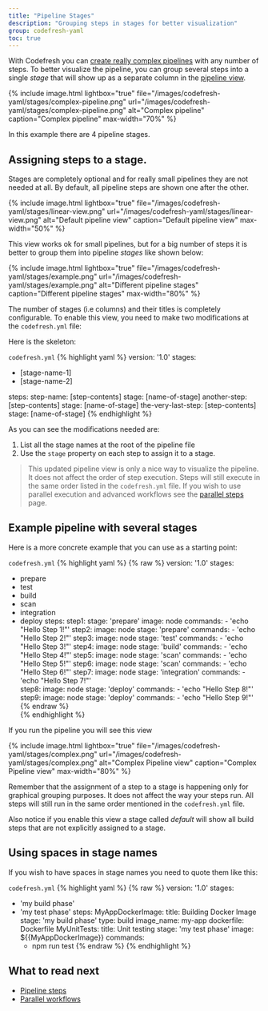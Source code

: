 ```yaml
---
title: "Pipeline Stages"
description: "Grouping steps in stages for better visualization"
group: codefresh-yaml
toc: true
---
```


With Codefresh you can [create really complex pipelines]({{site.baseurl}}/docs/configure-ci-cd-pipeline/pipelines/) with any number of steps. To better visualize the pipeline, you can group several steps into a single _stage_ that will show up as a separate column in the [pipeline view]({{site.baseurl}}/docs/configure-ci-cd-pipeline/monitoring-pipelines/).

{% include 
image.html 
lightbox="true" 
file="/images/codefresh-yaml/stages/complex-pipeline.png" 
url="/images/codefresh-yaml/stages/complex-pipeline.png"
alt="Complex pipeline" 
caption="Complex pipeline"
max-width="70%"
%}

In this example there are 4 pipeline stages.

## Assigning steps to a stage.

Stages are completely optional and for really small pipelines they are not needed at all.
By default, all pipeline steps are shown one after the other.

{% include 
image.html 
lightbox="true" 
file="/images/codefresh-yaml/stages/linear-view.png" 
url="/images/codefresh-yaml/stages/linear-view.png"
alt="Default pipeline view" 
caption="Default pipeline view"
max-width="50%"
%}

This view works ok for small pipelines, but for a big number of steps it is better to group them into pipeline *stages* like shown below:

{% include 
image.html 
lightbox="true" 
file="/images/codefresh-yaml/stages/example.png" 
url="/images/codefresh-yaml/stages/example.png"
alt="Different pipeline stages" 
caption="Different pipeline stages"
max-width="80%"
%}

The number of stages (i.e columns) and their titles is completely configurable. 
To enable this view, you need to make two modifications at the `codefresh.yml` file:

Here is the skeleton:

  `codefresh.yml`
{% highlight yaml %}
version: '1.0'
stages:
 - [stage-name-1]
 - [stage-name-2]

steps:
  step-name:
    [step-contents]
    stage: [name-of-stage]
  another-step:
    [step-contents]
    stage: [name-of-stage]
  the-very-last-step:
    [step-contents]
    stage: [name-of-stage]
{% endhighlight %}

As you can see the modifications needed are:

1. List all the stage names at the root of the pipeline file
1. Use the `stage` property on each step to assign it to a stage.

>This updated pipeline view is only a nice way to visualize the pipeline. It does not affect the order of step execution. Steps will still execute in the same order listed in the `codefresh.yml` file. If you wish to use parallel execution and advanced workflows see the [parallel steps]({{site.baseurl}}/docs/codefresh-yaml/advanced-workflows/) page.


## Example pipeline with several stages

Here is a more concrete example that you can use as a starting point:

  `codefresh.yml`
{% highlight yaml %}
{% raw %}
version: '1.0'
stages:
 - prepare
 - test
 - build
 - scan
 - integration
 - deploy
steps:
    step1:
        stage: 'prepare'
        image: node
        commands:
            - 'echo "Hello Step 1!"'
    step2:
       image: node
       stage: 'prepare'
       commands:
            - 'echo "Hello Step 2!"'
    step3:
        image: node
        stage: 'test'
        commands:
            - 'echo "Hello Step 3!"'
    step4:
        image: node
        stage: 'build'
        commands:
            - 'echo "Hello Step 4!"'
    step5:
        image: node
        stage: 'scan'
        commands:
            - 'echo "Hello Step 5!"'
    step6:
        image: node
        stage: 'scan'
        commands:
            - 'echo "Hello Step 6!"'
    step7:
        image: node
        stage: 'integration'
        commands:
            - 'echo "Hello Step 7!"'        
    step8:
        image: node
        stage: 'deploy'
        commands:
            - 'echo "Hello Step 8!"'    
    step9:
        image: node
        stage: 'deploy'
        commands:
            - 'echo "Hello Step 9!"'
{% endraw %}                
{% endhighlight %}

If you run the pipeline you will see this view

{% include 
image.html 
lightbox="true" 
file="/images/codefresh-yaml/stages/complex.png" 
url="/images/codefresh-yaml/stages/complex.png"
alt="Complex Pipeline view" 
caption="Complex Pipeline view"
max-width="80%"
%}

Remember that the assignment of a step to a stage is happening only for graphical grouping purposes. It does
not affect the way your steps run. All steps will still run in the same order mentioned in the `codefresh.yml` file.

Also notice if you enable this view a stage called *default* will show all build steps that are not explicitly assigned to a stage.

## Using spaces in stage names

If you wish to have spaces in stage names you need to quote them like this:

  `codefresh.yml`
{% highlight yaml %}
{% raw %}
version: '1.0'
stages:
- 'my build phase'
- 'my test phase'
steps:
  MyAppDockerImage:
    title: Building Docker Image
    stage: 'my build phase'
    type: build
    image_name: my-app
    dockerfile: Dockerfile
  MyUnitTests:
    title: Unit testing
    stage: 'my test phase'
    image: ${{MyAppDockerImage}}
    commands: 
    - npm run test
{% endraw %}
{% endhighlight %}


## What to read next

* [Pipeline steps]({{site.baseurl}}/docs/codefresh-yaml/steps/)
* [Parallel workflows]({{site.baseurl}}/docs/codefresh-yaml/advanced-workflows/)
